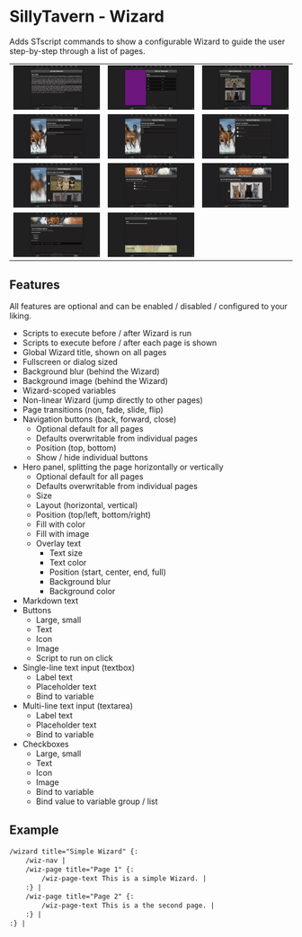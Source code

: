 # SillyTavern - Wizard

Adds STscript commands to show a configurable Wizard to guide the user step-by-step through a list of pages.

| | | |
|-|-|-|
|![](./README/wiz-20.jpg)|![](./README/wiz-21.jpg)|![](./README/wiz-22.jpg)|
|![](./README/wiz-23.jpg)|![](./README/wiz-24.jpg)|![](./README/wiz-25.jpg)|
|![](./README/wiz-26.jpg)|![](./README/wiz-27.jpg)|![](./README/wiz-28.jpg)|
|![](./README/wiz-29.jpg)|![](./README/wiz-30.jpg)| |




## Features

All features are optional and can be enabled / disabled / configured to your liking.

- Scripts to execute before / after Wizard is run
- Scripts to execute before / after each page is shown
- Global Wizard title, shown on all pages
- Fullscreen or dialog sized
- Background blur (behind the Wizard)
- Background image (behind the Wizard)
- Wizard-scoped variables
- Non-linear Wizard (jump directly to other pages)
- Page transitions (non, fade, slide, flip)
- Navigation buttons (back, forward, close)
	- Optional default for all pages
	- Defaults overwritable from individual pages
	- Position (top, bottom)
	- Show / hide individual buttons
- Hero panel, splitting the page horizontally or vertically
	- Optional default for all pages
	- Defaults overwritable from individual pages
	- Size
	- Layout (horizontal, vertical)
	- Position (top/left, bottom/right)
	- Fill with color
	- Fill with image
	- Overlay text
		- Text size
		- Text color
		- Position (start, center, end, full)
		- Background blur
		- Background color
- Markdown text
- Buttons
	- Large, small
	- Text
	- Icon
	- Image
	- Script to run on click
- Single-line text input (textbox)
	- Label text
	- Placeholder text
	- Bind to variable
- Multi-line text input (textarea)
	- Label text
	- Placeholder text
	- Bind to variable
- Checkboxes
	- Large, small
	- Text
	- Icon
	- Image
	- Bind to variable
	- Bind value to variable group / list



## Example

```stscript
/wizard title="Simple Wizard" {:
	/wiz-nav |
	/wiz-page title="Page 1" {:
		/wiz-page-text This is a simple Wizard. |
	:} |
	/wiz-page title="Page 2" {:
		/wiz-page-text This is a the second page. |
	:} |
:} |
```
